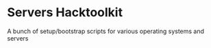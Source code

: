 Servers Hacktoolkit
===================

A bunch of setup/bootstrap scripts for various operating systems and servers
